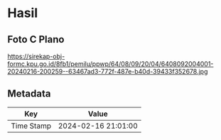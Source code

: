 # Hasil

## Foto C Plano

https://sirekap-obj-formc.kpu.go.id/8fb1/pemilu/ppwp/64/08/09/20/04/6408092004001-20240216-200259--63467ad3-772f-487e-b40d-39433f352678.jpg


## Metadata

| Key        | Value               |
| ---------- | ------------------- |
| Time Stamp | 2024-02-16 21:01:00 |



